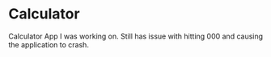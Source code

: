 # Calculator

Calculator App I was working on. Still has issue with hitting 000 and causing the application to crash.

